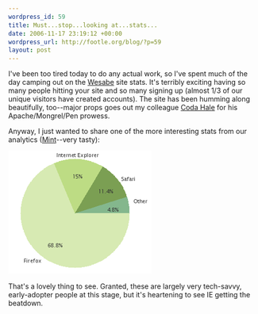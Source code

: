 ```yaml
--- 
wordpress_id: 59
title: Must...stop...looking at...stats...
date: 2006-11-17 23:19:12 +00:00
wordpress_url: http://footle.org/blog/?p=59
layout: post
---
```

I've been too tired today to do any actual work, so I've spent much of the day camping out on the <a href="http://www.wesabe.com">Wesabe</a> site stats. It's terribly exciting having so many people hitting your site and so many signing up (almost 1/3 of our unique visitors have created accounts). The site has been humming along beautifully, too--major props goes out my colleague <a href="http://blog.codahale.com/">Coda Hale</a> for his Apache/Mongrel/Pen prowess.

Anyway, I just wanted to share one of the more interesting stats from our analytics (<a href="http://www.haveamint.com/">Mint</a>--very tasty):

<img src="/images/go_firefox.png" />

That's a lovely thing to see. Granted, these are largely very tech-savvy, early-adopter people at this stage, but it's heartening to see IE getting the beatdown.
